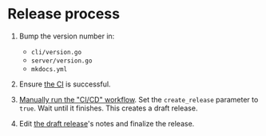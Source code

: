 # Release process

 1. Bump the version number in:

     - `cli/version.go`
     - `server/version.go`
     - `mkdocs.yml`

 2. Ensure [the CI](https://github.com/fullstaq-labs/sqedule/actions) is successful.

 3. [Manually run the "CI/CD" workflow](https://github.com/fullstaq-labs/sqedule/actions/workflows/ci-cd.yml). Set the `create_release` parameter to `true`. Wait until it finishes. This creates a draft release.

 4. Edit [the draft release](https://github.com/fullstaq-labs/sqedule/releases)'s notes and finalize the release.
